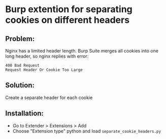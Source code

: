 # Burp extention for separating cookies on different headers

## Problem:
Nginx has a limited header length. Burp Suite merges all cookies into one long header, so nginx replies with error:
```
400 Bad Request
Request Header Or Cookie Too Large
```

## Solution:
Create a separate header for each cookie

## Installation:
 - Go to Extender > Extensions > Add
 - Choose "Extension type" python and load ```separate_cookie_headers.py```
 
